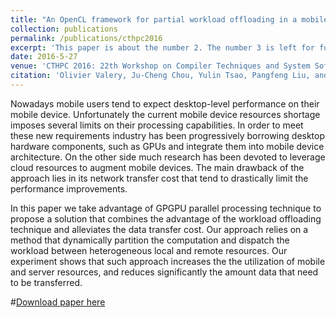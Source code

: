 ```yaml
---
title: "An OpenCL framework for partial workload offloading in a mobile cloud computing environment"
collection: publications
permalink: /publications/cthpc2016
excerpt: 'This paper is about the number 2. The number 3 is left for future work.'
date: 2016-5-27
venue: 'CTHPC 2016: 22th Workshop on Compiler Techniques and System Software for High-Performance and Embedded Computing'
citation: 'Olivier Valery, Ju-Cheng Chou, Yulin Tsao, Pangfeng Liu, and Jan-Jan Wu'
---
```


Nowadays mobile users tend to expect desktop-level performance on their mobile device. Unfortunately the current mobile device resources shortage imposes several limits on their processing capabilities. In order to meet these new requirements industry has been progressively borrowing desktop hardware components, such as GPUs and integrate them into mobile device architecture. On the other side much research has been devoted to leverage cloud resources to augment mobile devices. The main drawback of the approach lies in its network transfer cost that tend to drastically limit the performance improvements.

In this paper we take advantage of GPGPU parallel processing technique to propose a solution that combines the advantage of the workload offloading technique and alleviates the data transfer cost. Our approach relies on a method that dynamically partition the computation and dispatch the workload between heterogeneous local and remote resources. Our experiment shows that such approach increases the the utilization of mobile and server resources, and reduces significantly the amount data that need to be transferred.

#<a href='http://academicpages.github.io/files/CTHPC2016.pdf'>Download paper here</a>

